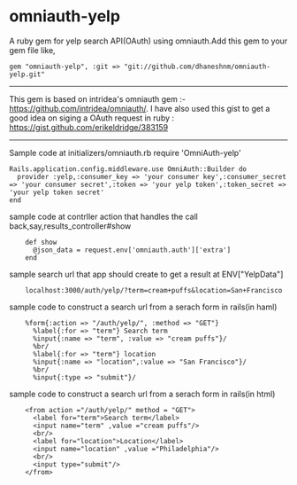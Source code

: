 omniauth-yelp
=============
A ruby gem for yelp search API(OAuth) using omniauth.Add this gem to your gem file like,
```
gem "omniauth-yelp", :git => "git://github.com/dhaneshnm/omniauth-yelp.git"
```
_________________________________________________
This gem is based on intridea's omniauth gem :- https://github.com/intridea/omniauth/.
I have also used this gist to get a good idea on siging a OAuth request in ruby : https://gist.github.com/erikeldridge/383159 
____________________________________________________
Sample code  at initializers/omniauth.rb
require 'OmniAuth-yelp'
```
Rails.application.config.middleware.use OmniAuth::Builder do
  provider :yelp,:consumer_key => 'your consumer key',:consumer_secret => 'your consumer secret',:token => 'your yelp token',:token_secret => 'your yelp token secret'
end
```
sample code at contrller action that handles the call back,say,results_controller#show
```
    def show
      @json_data = request.env['omniauth.auth']['extra']
    end
```    
sample  search url that app should create to get a result at ENV["YelpData"]
```
	localhost:3000/auth/yelp/?term=cream+puffs&location=San+Francisco
```	
sample code to construct a search url from a serach form in rails(in haml)	
```
    %form{:action => "/auth/yelp/", :method => "GET"}
	  %label{:for => "term"} Search term
	  %input{:name => "term", :value => "cream puffs"}/
	  %br/
	  %label{:for => "term"} location
	  %input{:name => "location",:value => "San Francisco"}/
	  %br/
	  %input{:type => "submit"}/
```	  
sample code to construct a search url from a serach form in rails(in html)	
```
    <from action ="/auth/yelp/" method = "GET">
	  <label for="term">Search term</label>
	  <input name="term" ,value ="cream puffs"/>
	  <br/>
	  <label for="location">Location</label>
	  <input name="location" ,value ="Philadelphia"/>
	  <br/>
	  <input type="submit"/>
    </from>
```    
